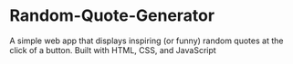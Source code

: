 # Random-Quote-Generator
A simple web app that displays inspiring (or funny) random quotes at the click of a button. Built with HTML, CSS, and JavaScript 
